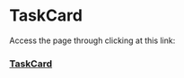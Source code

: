 <h1>TaskCard</h1>

Access the page through clicking at this link: <h3><a href="https://rebrand.ly/8dtz8mi" target="_blank">TaskCard</a></h3>
